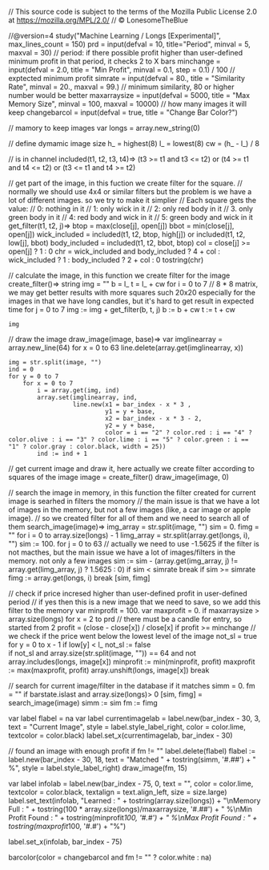 // This source code is subject to the terms of the Mozilla Public License 2.0 at https://mozilla.org/MPL/2.0/
// © LonesomeTheBlue

//@version=4
study("Machine Learning / Longs [Experimental]", max_lines_count  = 150)
prd = input(defval = 10, title="Period", minval = 5, maxval = 30) // period: if there possible profit higher than user-defined minimum profit in that period, it checks 2 to X bars
minchange = input(defval = 2.0, title = "Min Profit", minval = 0.1, step = 0.1) / 100  // exptected minimum profit
simrate = input(defval = 80., title = "Similarity Rate", minval = 20., maxval = 99.) // minimum similarity, 80 or higher number would be better 
maxarraysize = input(defval = 5000, title = "Max Memory Size", minval = 100, maxval = 10000) // how many images it will keep
changebarcol = input(defval = true, title = "Change Bar Color?")

// mamory to keep images
var longs = array.new_string(0)

// define dymamic image size
h_ = highest(8)
l_ = lowest(8)
cw = (h_ - l_) / 8

// is in channel
included(t1, t2, t3, t4)=> (t3 >= t1 and t3 <= t2) or 
                           (t4 >= t1 and t4 <= t2) or 
                           (t3 <= t1 and t4 >= t2)

// get part of the image, in this fuction we create filter for the square. 
// normally we should use 4x4 or similar filters but the problem is we have a lot of different images. so we try to make it simplier
// Each square gets the value:
// 0: nothing in it
// 1: only wick in it
// 2: only red body in it
// 3. only green body in it
// 4: red body and wick in it
// 5: green body and wick in it 
get_filter(t1, t2, j)=>
    btop = max(close[j], open[j])
    bbot = min(close[j], open[j])
    wick_included = included(t1, t2, btop, high[j]) or included(t1, t2, low[j], bbot)
    body_included = included(t1, t2, bbot, btop)
    col = close[j] >= open[j] ? 1 : 0
    chr = wick_included and body_included ? 4 + col : wick_included ? 1 : body_included ? 2 + col : 0
    tostring(chr)
    
// calculate the image, in this function we create filter for the image
create_filter()=>
    string img = ""
    b = l_
    t = l_ + cw
    for i = 0 to 7  // 8 * 8 matrix, we may get better results with more squares such 20x20 especially for the images in that we have long candles, but it's hard to get result in expected time
        for j = 0 to 7
            img := img + get_filter(b, t, j)
        b := b + cw
        t := t + cw
             
    img

// draw the image
draw_image(image, base)=>
    var imglinearray = array.new_line(64)
    for x = 0 to 63
        line.delete(array.get(imglinearray, x))
        
    img = str.split(image, "")
    ind = 0
    for y = 0 to 7
        for x = 0 to 7 
            i = array.get(img, ind)
            array.set(imglinearray, ind, 
                      line.new(x1 = bar_index - x * 3 , 
                               y1 = y + base, 
                               x2 = bar_index - x * 3 - 2, 
                               y2 = y + base, 
                               color = i == "2" ? color.red : i == "4" ? color.olive : i == "3" ? color.lime : i == "5" ? color.green : i == "1" ? color.gray : color.black, width = 25)) 
            ind := ind + 1

// get current image and draw it, here actually we create filter according to squares of the image
image = create_filter()
draw_image(image, 0)

// search the image in memory, in this function the filter created for current image is searhed in filters the momory
// the main issue is that we have a lot of images in the memory, but not a few images (like, a car image or apple image). 
// so we created filter for all of them and we need to search all of them
search_image(image)=>
    img_array = str.split(image, "")
    sim = 0.
    fimg = ""
    for i = 0 to array.size(longs) - 1
        limg_array = str.split(array.get(longs, i), "")
        sim := 100.
        for j = 0 to 63
            // actually we need to use -1.5625 if the filter is not macthes, but the main issue we have a lot of images/filters in the memory. not only a few images
            sim := sim - (array.get(img_array, j) != array.get(limg_array, j) ? 1.5625 : 0) 
            if sim < simrate
                break
        if sim >= simrate
            fimg := array.get(longs, i)
            break
    [sim, fimg]
    
// check if price incresed higher than user-defined profit in user-defined period
// if yes then this is a new image that we need to save, so we add this filter to the memory
var minprofit = 100.
var maxprofit = 0.
if maxarraysize > array.size(longs)
    for x = 2 to prd // there must be a candle for entry, so started from 2
        profit = (close - close[x]) / close[x]
        if profit >= minchange
            // we check if the price went below the lowest level of the image
            not_sl = true
            for y = 0 to x - 1
                if low[y] < l_
                    not_sl := false        
            if not_sl and array.size(str.split(image, "")) == 64  and not array.includes(longs, image[x]) 
                minprofit := min(minprofit, profit)
                maxprofit := max(maxprofit, profit)
                array.unshift(longs, image[x])
                break

// search for current image/filter in the database if it matches
simm = 0.
fm = ""
if barstate.islast and array.size(longs)> 0
    [sim, fimg] = search_image(image)
    simm := sim
    fm := fimg

var label flabel = na
var label currentimagelab = label.new(bar_index - 30, 3, text = "Current Image", style = label.style_label_right, color = color.lime, textcolor = color.black)
label.set_x(currentimagelab, bar_index - 30)

// found an image with enough profit
if fm != ""
    label.delete(flabel)
    flabel := label.new(bar_index - 30, 18, text = "Matched " + tostring(simm, '#.##') + " %", style = label.style_label_right)
    draw_image(fm, 15)

var label infolab = label.new(bar_index - 75, 0, text = "", color = color.lime, textcolor = color.black, textalign = text.align_left, size = size.large)
label.set_text(infolab, "Learned : " + tostring(array.size(longs)) + 
                       "\nMemory Full : " + tostring(100 * array.size(longs)/maxarraysize, '#.##') + 
                       " %\nMin Profit Found : " + tostring(minprofit*100, '#.#') + 
                       " %\nMax Profit Found : " + tostring(maxprofit*100, '#.#') + "%")
                       
label.set_x(infolab, bar_index - 75)

barcolor(color = changebarcol and fm != "" ? color.white : na)
